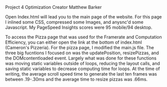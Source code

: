 Project 4 Optimization
Creator Matthew Barker

Open Index.html will lead you to the main page of the website. For this page I inlined some CSS, compressed some Images, and anysnc'd some Javascript. 
My PageSpeed Insights scores were 95 mobile/94 desktop. 

To access the Pizza page that was used for the Framerate and Computation Efficiency, you can either open the link at the bottom of index.html (Cameron's Pizzeria). 
For the pizza page, I modified the main.js file. The three big fucntions I focused on was the updatePosition, resizePizzas, and the DOMcontentloaded event. 
Largely what was done for these functions was moving static variables outside of loops, reducing the layout calls, and saving static variables to decrease computing time for loops. 
At the time of writing, the average scroll speed time to generate the last ten frames was between .19-.30ms and the average time to resize pizzas was .66ms. 